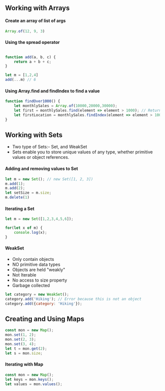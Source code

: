 ## Working with Arrays

#### Create an array of list of args
```js
Array.of(12, 9, 3)
```

#### Using the spread operator
```js

function add(a, b, c) {
    return a + b + c;
}

let m = [1,2,4]
add(...m) // 6
```

#### Using Array.find and findIndex to find a value
```js
function findOver1000() {
    let monthlySales = Array.of(10000,20000,30000);
    let first = monthlySales.find(element => element > 1000); // Return element
    let firstLocation = monthlySales.findIndex(element => element > 1000); // Return location
}
```

## Working with Sets
- Two type of Sets:- Set, and WeakSet
- Sets enable you to store unique values of any type, whether primitive values or object references.

#### Adding and removing values to Set

```js
let m = new Set(); // new Set([1, 2, 3])
m.add(1);
m.add(2);
let setSize = m.size;
m.delete(1)
```

#### Iterating a Set 
```js
let m = new Set([1,2,3,4,5,6]);

for(let x of m) {
    console.log(x);
}
```

#### WeakSet
- Only contain objects
- NO primitive data types
- Objects are held "weakly"
- Not Iterable
- No access to size property
- Garbage collected

```js
let category = new WeakSet();
category.add('Hiking'); // Error because this is not an object
category.add({category: 'Hiking'});
```

## Creating and Using Maps

```js
const mon = new Map();
mon.set(1, 2);
mon.set(2, 3);
mon.set(3, 4);
let t = mon.get(2);
let s = mon.size;
```

#### Iterating with Map

```js
const mon = new Map();
let keys = mon.keys();
let values = mon.values();
```